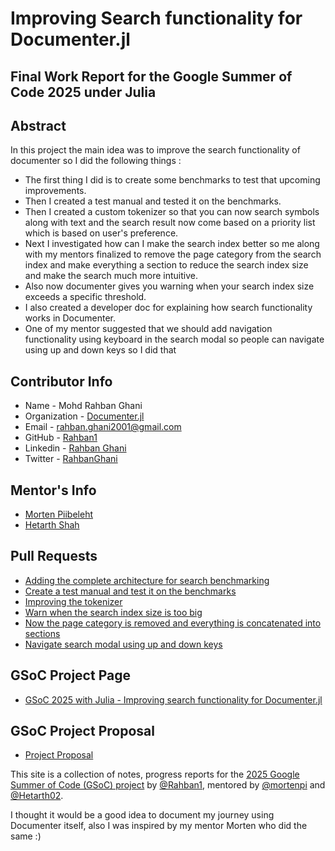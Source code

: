 # Improving Search functionality for Documenter.jl

## Final Work Report for the Google Summer of Code 2025 under Julia

## Abstract

In this project the main idea was to improve the search functionality of documenter so I did the following things :
 - The first thing I did is to create some benchmarks to test that upcoming improvements.
 - Then I created a test manual and tested it on the benchmarks.
 - Then I created a custom tokenizer so that you can now search symbols along with text and the search result now come based on a priority list which is based on user's preference.
 -  Next I investigated how can I make the search index better so me along with my mentors finalized to remove the page category from the search index and make everything a section to reduce the search index size and make the search much more intuitive.
 - Also now documenter gives you warning when your search index size exceeds a specific threshold.
 - I also created a developer doc for explaining how search functionality works in Documenter.
 - One of my mentor suggested that we should add navigation functionality using keyboard in the search modal so people can navigate using up and down keys so I did that

## Contributor Info

- Name - Mohd Rahban Ghani 
-  Organization - [Documenter.jl](https://github.com/JuliaDocs/Documenter.jl)
- Email - [rahban.ghani2001@gmail.com](mailto:rahban.ghani2001@gmail.com)
- GitHub - [Rahban1](https://github.com/Rahban1)
- Linkedin - [Rahban Ghani](https://www.linkedin.com/in/rahban-ghani/)
- Twitter - [RahbanGhani](https://x.com/RahbanGhani)     

## Mentor's Info
- [Morten Piibeleht](https://github.com/mortenpi)
- [Hetarth Shah](https://github.com/Hetarth02)

## Pull Requests
- [Adding the complete architecture for search benchmarking](https://github.com/JuliaDocs/Documenter.jl/pull/2740)
- [Create a test manual and test it on the benchmarks](https://github.com/JuliaDocs/Documenter.jl/pull/2757)
- [Improving the tokenizer](https://github.com/JuliaDocs/Documenter.jl/pull/2744)
- [Warn when the search index size is too big](https://github.com/JuliaDocs/Documenter.jl/pull/2753)
- [Now the page category is removed and everything is concatenated into sections](https://github.com/JuliaDocs/Documenter.jl/pull/2762)
- [Navigate search modal using up and down keys](https://github.com/JuliaDocs/Documenter.jl/pull/2761)

## GSoC Project Page
- [GSoC 2025 with Julia - Improving search functionality for Documenter.jl](https://summerofcode.withgoogle.com/programs/2025/projects/KGUrSI9I)

## GSoC Project Proposal
- [Project Proposal](https://docs.google.com/document/d/1gd7pBjiRPizH0S7uX4FKdIjm0J44GpFHsbJTCgMtM28/edit?usp=sharing)

This site is a collection of notes, progress reports for the [2025 Google Summer of Code (GSoC) project](https://summerofcode.withgoogle.com/programs/2025/projects/KGUrSI9I) by [@Rahban1](https://github.com/Rahban1), mentored by [@mortenpi](https://github.com/mortenpi) and [@Hetarth02](https://github.com/Hetarth02).

I thought it would be a good idea to document my journey using Documenter itself, also I was inspired by my mentor Morten who did the same :)


